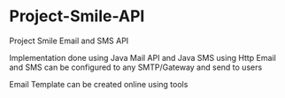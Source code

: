 # Project-Smile-API
Project Smile Email and SMS API

Implementation done using Java Mail API and Java SMS using Http
Email and SMS can be configured to any SMTP/Gateway and send to users

Email Template can be created online using tools

